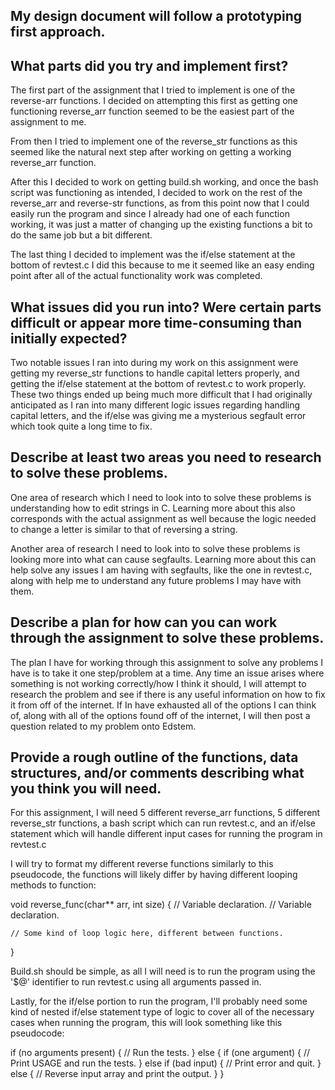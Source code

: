 ## My design document will follow a prototyping first approach.

## What parts did you try and implement first?

The first part of the assignment that I tried to implement is one of the reverse-arr functions. I decided on attempting this first as getting one functioning reverse_arr function seemed to be the easiest part of the assignment to me. 

From then I tried to implement one of the reverse_str functions as this seemed like the natural next step after working on getting a working reverse_arr function.

After this I decided to work on getting build.sh working, and once the bash script was functioning as intended, I decided to work on the rest of the reverse_arr and reverse-str functions, as from this point now that I could easily run the program and since I already had one of each function working, it was just a matter of changing up the existing functions a bit to do the same job but a bit different.

The last thing I decided to implement was the if/else statement at the bottom of revtest.c I did this because to me it seemed like an easy ending point after all of the actual functionality work was completed.

## What issues did you run into? Were certain parts difficult or appear  more time-consuming than initially expected?

Two notable issues I ran into during my work on this assignment were getting my reverse_str functions to handle capital letters properly, and getting the if/else statement at the bottom of revtest.c to work properly. These two things ended up being much more difficult that I had originally anticipated as I ran into many different logic issues regarding handling capital letters, and the if/else was giving me a mysterious segfault error which took quite a long time to fix.

## Describe at least two areas you need to research to solve these  problems.

One area of research which I need to look into to solve these problems is understanding how to edit strings in C. Learning more about this also corresponds with the actual assignment as well because the logic needed to change a letter is similar to that of reversing a string.

Another area of research I need to look into to solve these problems is looking more into what can cause segfaults. Learning more about this can help solve any issues I am having with segfaults, like the one in revtest.c, along with help me to understand any future problems I may have with them.

## Describe a plan for how can you can work through the assignment to  solve these problems.

The plan I have for working through this assignment to solve any problems I have is to take it one step/problem at a time. Any time an issue arises where something is not working correctly/how I think it should, I will attempt to research the problem and see if there is any useful information on how to fix it from off of the internet. If In have exhausted all of the options I can think of, along with all of the options found off of the internet, I will then post a question related to my problem onto Edstem.

## Provide a rough outline of the functions, data structures, and/or  comments describing what you think you will need.

For this assignment, I will need 5 different reverse_arr functions, 5 different reverse_str functions, a bash script which can run revtest.c, and an if/else statement which will handle different input cases for running the program in revtest.c

I will try to format my different reverse functions similarly to this pseudocode, the functions will likely differ by having different looping methods to function:

void reverse_func(char** arr, int size) {
    // Variable declaration.
    // Variable declaration.

    // Some kind of loop logic here, different between functions.
}

Build.sh should be simple, as all I will need is to run the program using the '$@' identifier to run revtest.c using all arguments passed in.

Lastly, for the if/else portion to run the program, I'll probably need some kind of nested if/else statement type of logic to cover all of the necessary cases when running the program, this will look something like this pseudocode:

if (no arguments present) {
    // Run the tests.
}
else {
    if (one argument) {
        // Print USAGE and run the tests.
    }
    else if (bad input) {
        // Print error and quit.
    }
    else {
        // Reverse input array and print the output.
    }
}